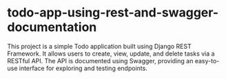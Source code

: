 # todo-app-using-rest-and-swagger-documentation
This project is a simple Todo application built using Django REST Framework. It allows users to create, view, update, and delete tasks via a RESTful API. The API is documented using Swagger, providing an easy-to-use interface for exploring and testing endpoints.
